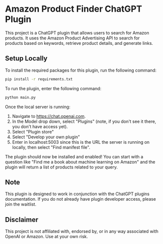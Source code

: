 # Amazon Product Finder ChatGPT Plugin

This project is a ChatGPT plugin that allows users to search for Amazon products. It uses the Amazon Product Advertising API to search for products based on keywords, retrieve product details, and generate links.

## Setup Locally

To install the required packages for this plugin, run the following command:

```bash
pip install -r requirements.txt
```

To run the plugin, enter the following command:

```bash
python main.py
```

Once the local server is running:

1. Navigate to https://chat.openai.com.
2. In the Model drop down, select "Plugins" (note, if you don't see it there, you don't have access yet).
3. Select "Plugin store"
4. Select "Develop your own plugin"
5. Enter in localhost:5003 since this is the URL the server is running on locally, then select "Find manifest file".

The plugin should now be installed and enabled! You can start with a question like "Find me a book about machine learning on Amazon" and the plugin will return a list of products related to your query.

## Note

This plugin is designed to work in conjunction with the ChatGPT plugins documentation. If you do not already have plugin developer access, please join the waitlist.

## Disclaimer

This project is not affiliated with, endorsed by, or in any way associated with OpenAI or Amazon. Use at your own risk.
